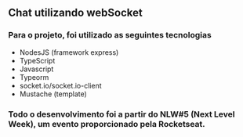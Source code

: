 ## Chat utilizando webSocket

### Para o projeto, foi utilizado as seguintes tecnologias
- NodesJS (framework express)
- TypeScript
- Javascript
- Typeorm
- socket.io/socket.io-client
- Mustache (template)


### Todo o desenvolvimento foi a partir do NLW#5 (Next Level Week), um evento proporcionado pela Rocketseat.
